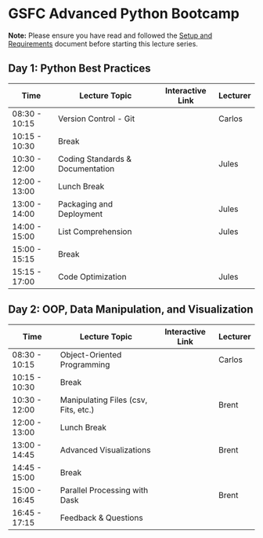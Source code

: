 # GSFC Advanced Python Bootcamp

__Note:__ Please ensure you have read and followed the [Setup and Requirements](http://github.com/pytrain/setup_and_requirements) document before starting this lecture series.

## Day 1: Python Best Practices
| Time | Lecture Topic | Interactive Link | Lecturer |
|------|---------------|------------------|----------|
| 08:30 - 10:15 | Version Control - Git | | Carlos |
| 10:15 - 10:30 | Break | | |
| 10:30 - 12:00 | Coding Standards & Documentation | | Jules |
| 12:00 - 13:00 | Lunch Break | | |
| 13:00 - 14:00 | Packaging and Deployment | | Jules |
| 14:00 - 15:00 | List Comprehension | | Jules |
| 15:00 - 15:15 | Break | | |
| 15:15 - 17:00 | Code Optimization | | Jules |

## Day 2: OOP, Data Manipulation, and Visualization
| Time | Lecture Topic | Interactive Link | Lecturer |
|------|---------------|------------------|----------|
| 08:30 - 10:15 | Object-Oriented Programming | | Carlos |
| 10:15 - 10:30 | Break | | |
| 10:30 - 12:00 | Manipulating Files (csv, Fits, etc.) | | Brent |
| 12:00 - 13:00 | Lunch Break | | |
| 13:00 - 14:45 | Advanced Visualizations | | Brent |
| 14:45 - 15:00 | Break | | |
| 15:00 - 16:45 | Parallel Processing with Dask | | Brent |
| 16:45 - 17:15 | Feedback & Questions | | |
